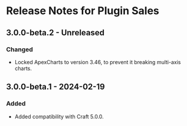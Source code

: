 # Release Notes for Plugin Sales

## 3.0.0-beta.2 - Unreleased

### Changed

- Locked ApexCharts to version 3.46, to prevent it breaking multi-axis charts.

## 3.0.0-beta.1 - 2024-02-19

### Added

- Added compatibility with Craft 5.0.0.
